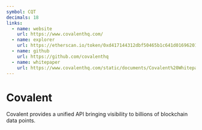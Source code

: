 ```yaml
---
symbol: CQT
decimals: 18
links:
  - name: website
    url: https://www.covalenthq.com/
  - name: explorer
    url: https://etherscan.io/token/0xd417144312dbf50465b1c641d016962017ef6240
  - name: github
    url: https://github.com/covalenthq
  - name: whitepaper
    url: https://www.covalenthq.com/static/documents/Covalent%20Whitepaper%20Apr%202021%20v1%20Branded.pdf
---
```


# Covalent

Covalent provides a unified API bringing visibility to billions of blockchain data points.
